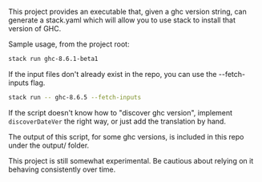 This project provides an executable that, given a ghc version string,
can generate a stack.yaml which will allow you to use stack to install
that version of GHC.

Sample usage, from the project root:

```bash
stack run ghc-8.6.1-beta1
```

If the input files don't already exist in the repo,
you can use the --fetch-inputs flag.

```bash
stack run -- ghc-8.6.5 --fetch-inputs
```

If the script doesn't know how to "discover ghc version",
implement `discoverDateVer` the right way, or just add the translation
by hand.

The output of this script, for some ghc versions, is included in this repo
under the output/ folder.

This project is still somewhat experimental.
Be cautious about relying on it behaving consistently over time.
